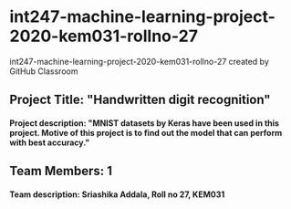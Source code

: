 # int247-machine-learning-project-2020-kem031-rollno-27
int247-machine-learning-project-2020-kem031-rollno-27 created by GitHub Classroom

## Project Title:  "Handwritten digit recognition"
#### Project description: "MNIST datasets by Keras have been used in this project. Motive of this project is to find out the model that can perform with best accuracy."
## Team Members: 1 
#### Team description: Sriashika Addala, Roll no 27, KEM031
